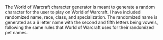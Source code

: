 The World of Warcraft character generator is meant to generate a random character for the user to play on World of Warcraft.
I have included randomized name, race, class, and specialization.
The randomized name is generated as a 6 letter name with the second and fifth letters being vowels, following the same rules that World of Warcraft uses for their randomized pet names.

